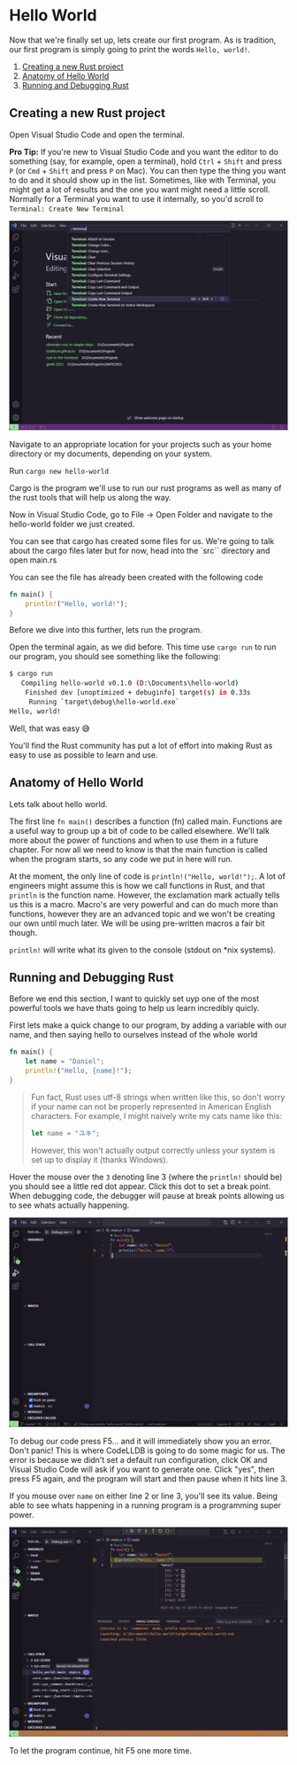 Hello World
===========

Now that we're finally set up, lets create our first program. As is tradition, our first program is simply going to
print the words `Hello, world!`.

1. [Creating a new Rust project](#creating-a-new-rust-project) 
2. [Anatomy of Hello World](#anatomy-of-hello-world)
3. [Running and Debugging Rust](#running-and-debugging-rust)

Creating a new Rust project
---------------------------

Open Visual Studio Code and open the terminal.

**Pro Tip:** If you're new to Visual Studio Code and you want the editor to do something (say, for example, open a
terminal), hold `Ctrl` + `Shift` and press `P` (or `Cmd` + `Shift` and press `P` on Mac). You can then type the thing
you want to do and it should show up in the list. Sometimes, like with Terminal, you might get a lot of results and
the one you want might need a little scroll. Normally for a Terminal you want to use it internally, so you'd scroll to
`Terminal: Create New Terminal`

![Open the terminal](./images/vscode-any-command-terminal.png)

Navigate to an appropriate location for your projects such as your home directory or my documents, depending on your
system.

Run `cargo new hello-world`

Cargo is the program we'll use to run our rust programs as well as many of the rust tools that will help us along the
way.

Now in Visual Studio Code, go to File -> Open Folder and navigate to the hello-world folder we just created.

You can see that cargo has created some files for us. We're going to talk about the cargo files later but for now,
head into the `src`` directory and open main.rs

You can see the file has already been created with the following code

```rust
fn main() {
    println!("Hello, world!");
}
```

Before we dive into this further, lets run the program.

Open the terminal again, as we did before. This time use `cargo run` to run our program, you should see something like
the following:

```sh
$ cargo run
   Compiling hello-world v0.1.0 (D:\Documents\hello-world)
    Finished dev [unoptimized + debuginfo] target(s) in 0.33s
     Running `target\debug\hello-world.exe`
Hello, world!
```

Well, that was easy 😅

You'll find the Rust community has put a lot of effort into making Rust as easy to use as possible to learn and use.

Anatomy of Hello World
----------------------

Lets talk about hello world.

The first line `fn main()` describes a function (fn) called main. Functions are a useful way to group up a bit of code
to be called elsewhere. We'll talk more about the power of functions and when to use them in a future chapter. For now
all we need to know is that the main function is called when the program starts, so any code we put in here will run.

At the moment, the only line of code is `println!("Hello, world!");`. A lot of engineers might assume this is how we
call functions in Rust, and that `println` is the function name. However, the exclamation mark actually tells us this
is a macro. Macro's are very powerful and can do much more than functions, however they are an advanced topic and we
won't be creating our own until much later. We will be using pre-written macros a fair bit though.

`println!` will write what its given to the console (stdout on *nix systems).

Running and Debugging Rust
--------------------------

Before we end this section, I want to quickly set uyp one of the most powerful tools we have thats going to help us
learn incredibly quicly.

First lets make a quick change to our program, by adding a variable with our name, and then saying hello to ourselves
instead of the whole world

```rust
fn main() {
    let name = "Daniel";
    println!("Hello, {name}!");
}
```

> Fun fact, Rust uses utf-8 strings when written like this, so don't worry if your name can not be properly represented in
> American English characters. For example, I might naively write my cats name like this:
>
> ```rust
> let name = "ユキ";
> ```
>
> However, this won't actually output correctly unless your system is set up to display it (thanks Windows).

Hover the mouse over the `3` denoting line 3 (where the `println!` should be) you should see a little red dot  appear.
Click this dot to set a break point. When debugging code, the debugger will pause at break points allowing us to see
whats actually happening.

![Breakpoints](./images/vscode-breakpoint.png)

To debug our code press F5... and it will immediately show you an error. Don't panic! This is where CodeLLDB is going
to do some magic for us. The error is because we didn't set a default run configuration, click OK and Visual Studio Code
will ask if you want to generate one. Click "yes", then press F5 again, and the program will start and then pause when
it hits line 3.

If you mouse over `name` on either line 2 or line 3, you'll see its value. Being able to see whats happening in a
running program is a programming super power.

![Breakpoints](./images/vscode-debug.png)

To let the program continue, hit F5 one more time.
